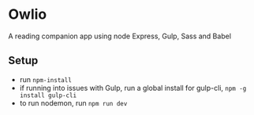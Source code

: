 # Owlio
A reading companion app using node Express, Gulp, Sass and Babel

## Setup
* run ```npm-install```
* if running into issues with Gulp, run a global install for gulp-cli, ```npm -g install gulp-cli``` 
* to run nodemon, run ```npm run dev```